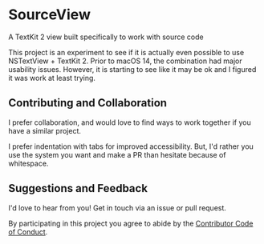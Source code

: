 # SourceView
A TextKit 2 view built specifically to work with source code

This project is an experiment to see if it is actually even possible to use NSTextView + TextKit 2. Prior to macOS 14, the combination had major usability issues. However, it is starting to see like it may be ok and I figured it was work at least trying.

## Contributing and Collaboration

I prefer collaboration, and would love to find ways to work together if you have a similar project.

I prefer indentation with tabs for improved accessibility. But, I'd rather you use the system you want and make a PR than hesitate because of whitespace.

## Suggestions and Feedback

I'd love to hear from you! Get in touch via an issue or pull request.

By participating in this project you agree to abide by the [Contributor Code of Conduct](CODE_OF_CONDUCT.md).

